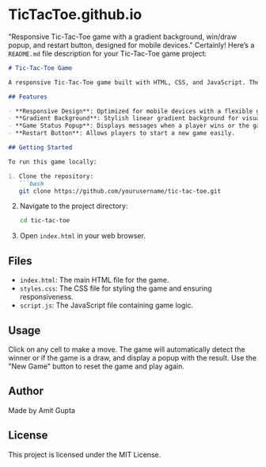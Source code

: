 # TicTacToe.github.io
"Responsive Tic-Tac-Toe game with a gradient background, win/draw popup, and restart button, designed for mobile devices."
Certainly! Here’s a `README.md` file description for your Tic-Tac-Toe game project:

```markdown
# Tic-Tac-Toe Game

A responsive Tic-Tac-Toe game built with HTML, CSS, and JavaScript. The game features a linear gradient background, a popup to display the winner or draw messages, and a button to restart the game. Designed for a seamless experience on mobile devices.

## Features

- **Responsive Design**: Optimized for mobile devices with a flexible grid layout.
- **Gradient Background**: Stylish linear gradient background for visual appeal.
- **Game Status Popup**: Displays messages when a player wins or the game ends in a draw.
- **Restart Button**: Allows players to start a new game easily.

## Getting Started

To run this game locally:

1. Clone the repository:
   ```bash
   git clone https://github.com/yourusername/tic-tac-toe.git
   ```

2. Navigate to the project directory:
   ```bash
   cd tic-tac-toe
   ```

3. Open `index.html` in your web browser.

## Files

- `index.html`: The main HTML file for the game.
- `styles.css`: The CSS file for styling the game and ensuring responsiveness.
- `script.js`: The JavaScript file containing game logic.

## Usage

Click on any cell to make a move. The game will automatically detect the winner or if the game is a draw, and display a popup with the result. Use the "New Game" button to reset the game and play again.

## Author

Made by Amit Gupta

## License

This project is licensed under the MIT License.
```
